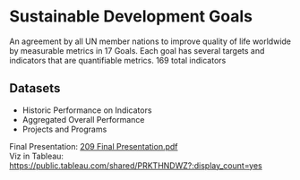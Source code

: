 
# Sustainable Development Goals

An agreement by all UN member nations to improve quality of life worldwide by measurable metrics in 17 Goals.
Each goal has several targets and indicators that are quantifiable metrics. 169 total indicators

## Datasets
* Historic Performance on Indicators
* Aggregated Overall Performance
* Projects and Programs

Final Presentation:   [209 Final Presentation.pdf](209%20Final%20Presentation.pdf)   
Viz in Tableau: https://public.tableau.com/shared/PRKTHNDWZ?:display_count=yes   
